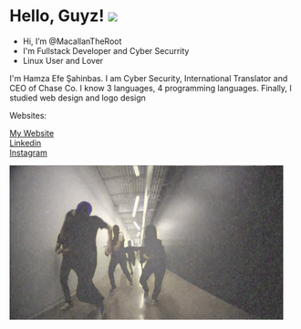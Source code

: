 <!DOCTYPE html>


<html>

<head>
  
# Hello, Guyz! <img src="https://raw.githubusercontent.com/MartinHeinz/MartinHeinz/master/wave.gif" width="30px">
<head>

<body>

- Hi, I’m @MacallanTheRoot
- I'm Fullstack Developer and Cyber Securrity
- Linux User and Lover

<p>I'm Hamza Efe Şahinbas. I am Cyber Security, International Translator and CEO of Chase Co. I know 3 languages, 4 programming languages. Finally, I studied web design and logo design<p>

  <p>Websites:<br><p>
   <a href="http://thatzme.rf.gd/">My Website<a> <br>
  <a href="https://www.linkedin.com/in/hamza-efe-%C5%9F-018178213/">Linkedin<a><br> 
    <a href="https://www.instagram.com/the_hamis.ja/">Instagram<a><br>
      
[![MacallanTheRoot header](https://raw.githubusercontent.com/MacallanTheRoot/MacallanTheRoot/main/assets/niggaz.gif)](https://thatzme.rf.gd)<html>
